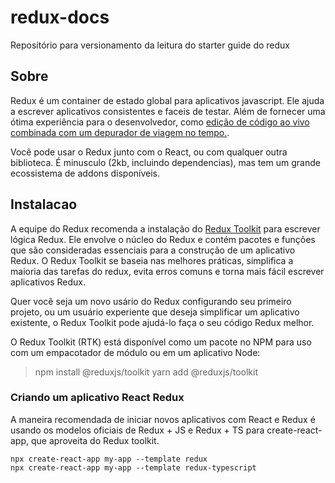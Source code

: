 # redux-docs

Repositório para versionamento da leitura do starter guide do redux

## Sobre

Redux é um container de estado global para aplicativos javascript. Ele ajuda a escrever aplicativos consistentes e faceis de testar. Além de fornecer uma ótima experiência para o desenvolvedor, como [edição de código ao vivo combinada com um depurador de viagem no tempo.](https://github.com/reduxjs/redux-devtools).

Você pode usar o Redux junto com o React, ou com qualquer outra biblioteca. É minusculo (2kb, incluindo dependencias), mas tem um grande ecossistema de addons disponíveis.

## Instalacao

A equipe do Redux recomenda a instalação do [Redux Toolkit](https://redux-toolkit.js.org/) para escrever lógica Redux. Ele envolve o núcleo do Redux e contém pacotes e funções que são consideradas essenciais para a construção de um aplicativo Redux. O Redux Toolkit se baseia nas melhores práticas, simplifica a maioria das tarefas do redux, evita erros comuns e torna mais fácil escrever aplicativos Redux.

Quer você seja um novo usário do Redux configurando seu primeiro projeto, ou um usuário experiente que deseja simplificar um aplicativo existente, o Redux Toolkit pode ajudá-lo faça o seu código Redux melhor.

O Redux Toolkit (RTK) está disponível como um pacote no NPM para uso com um empacotador de módulo ou em um aplicativo Node:

> npm install @reduxjs/toolkit
> yarn add @reduxjs/toolkit

### Criando um aplicativo React Redux

A maneira recomendada de iniciar novos aplicativos com React e Redux é usando os modelos oficiais de Redux + JS e Redux + TS para create-react-app, que aproveita do Redux toolkit.

    npx create-react-app my-app --template redux
    npx create-react-app my-app --template redux-typescript
